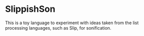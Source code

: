 # SlippishSon

This is a toy language to experiment with ideas taken from the list processing languages, such as Slip, for sonification. 

